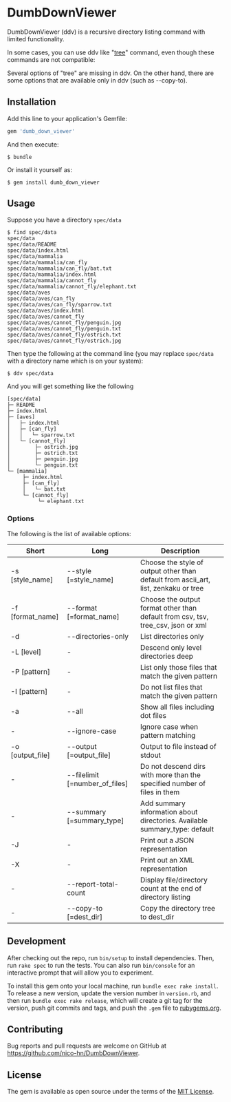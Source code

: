# DumbDownViewer

DumbDownViewer (ddv) is a recursive directory listing command with limited functionality.

In some cases, you can use ddv like "[tree](http://mama.indstate.edu/users/ice/tree/)" command, even though these commands are not compatible:

Several options of "tree" are missing in ddv. On the other hand, there are some options that are available only in ddv (such as --copy-to).

## Installation

Add this line to your application's Gemfile:

```ruby
gem 'dumb_down_viewer'
```

And then execute:

    $ bundle

Or install it yourself as:

    $ gem install dumb_down_viewer

## Usage

Suppose you have a directory `spec/data`

    $ find spec/data
    spec/data
    spec/data/README
    spec/data/index.html
    spec/data/mammalia
    spec/data/mammalia/can_fly
    spec/data/mammalia/can_fly/bat.txt
    spec/data/mammalia/index.html
    spec/data/mammalia/cannot_fly
    spec/data/mammalia/cannot_fly/elephant.txt
    spec/data/aves
    spec/data/aves/can_fly
    spec/data/aves/can_fly/sparrow.txt
    spec/data/aves/index.html
    spec/data/aves/cannot_fly
    spec/data/aves/cannot_fly/penguin.jpg
    spec/data/aves/cannot_fly/penguin.txt
    spec/data/aves/cannot_fly/ostrich.txt
    spec/data/aves/cannot_fly/ostrich.jpg


Then type the following at the command line (you may replace `spec/data` with a directory name which is on your system):

    $ ddv spec/data

And you will get something like the following

    [spec/data]
    ├─ README
    ├─ index.html
    ├─ [aves]
    │   ├─ index.html
    │   ├─ [can_fly]
    │   │   └─ sparrow.txt
    │   └─ [cannot_fly]
    │        ├─ ostrich.jpg
    │        ├─ ostrich.txt
    │        ├─ penguin.jpg
    │        └─ penguin.txt
    └─ [mammalia]
         ├─ index.html
         ├─ [can_fly]
         │   └─ bat.txt
         └─ [cannot_fly]
              └─ elephant.txt

### Options

The following is the list of available options:

|Short |Long |Description |
|------|-----|------------|
|-s [style_name] |--style [=style_name] |Choose the style of output other than default from ascii_art, list, zenkaku or tree |
|-f [format_name] |--format [=format_name] |Choose the output format other than default from csv, tsv, tree_csv, json or xml |
|-d |--directories-only |List directories only |
|-L [level] |- |Descend only level directories deep |
|-P [pattern] |- |List only those files that match the given pattern |
|-I [pattern] |- |Do not list files that match the given pattern |
|-a |--all |Show all files including dot files |
|- |--ignore-case |Ignore case when pattern matching |
|-o [output_file] |--output [=output_file] |Output to file instead of stdout |
|- |--filelimit [=number_of_files] |Do not descend dirs with more than the specified number of files in them |
|- |--summary [=summary_type] |Add summary information about directories. Available summary_type: default |
|-J |- |Print out a JSON representation |
|-X |- |Print out an XML representation |
|- |--report-total-count |Display file/directory count at the end of directory listing |
|- |--copy-to [=dest_dir] |Copy the directory tree to dest_dir |


## Development

After checking out the repo, run `bin/setup` to install dependencies. Then, run `rake spec` to run the tests. You can also run `bin/console` for an interactive prompt that will allow you to experiment.

To install this gem onto your local machine, run `bundle exec rake install`. To release a new version, update the version number in `version.rb`, and then run `bundle exec rake release`, which will create a git tag for the version, push git commits and tags, and push the `.gem` file to [rubygems.org](https://rubygems.org).

## Contributing

Bug reports and pull requests are welcome on GitHub at https://github.com/nico-hn/DumbDownViewer.


## License

The gem is available as open source under the terms of the [MIT License](http://opensource.org/licenses/MIT).


